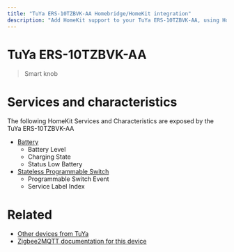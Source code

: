 ```yaml
---
title: "TuYa ERS-10TZBVK-AA Homebridge/HomeKit integration"
description: "Add HomeKit support to your TuYa ERS-10TZBVK-AA, using Homebridge, Zigbee2MQTT and homebridge-z2m."
---
```

<!---
This file has been GENERATED using src/docgen/docgen.ts
DO NOT EDIT THIS FILE MANUALLY!
-->
# TuYa ERS-10TZBVK-AA
> Smart knob


# Services and characteristics
The following HomeKit Services and Characteristics are exposed by
the TuYa ERS-10TZBVK-AA

* [Battery](../../battery.md)
  * Battery Level
  * Charging State
  * Status Low Battery
* [Stateless Programmable Switch](../../action.md)
  * Programmable Switch Event
  * Service Label Index


# Related
* [Other devices from TuYa](../index.md#tuya)
* [Zigbee2MQTT documentation for this device](https://www.zigbee2mqtt.io/devices/ERS-10TZBVK-AA.html)